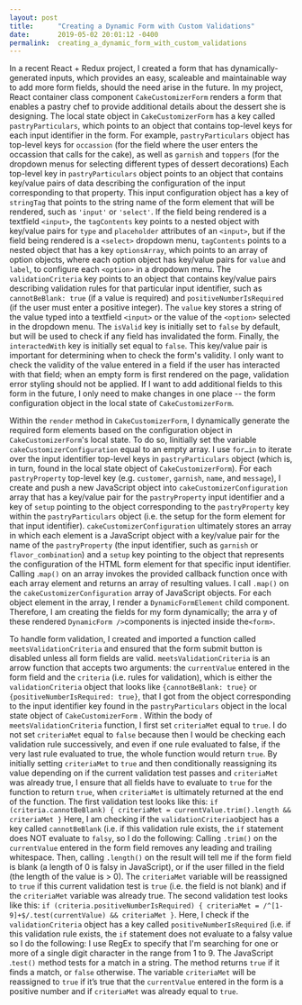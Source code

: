 ```yaml
---
layout: post
title:      "Creating a Dynamic Form with Custom Validations"
date:       2019-05-02 20:01:12 -0400
permalink:  creating_a_dynamic_form_with_custom_validations
---
```



In a recent React + Redux project, I created a form that has dynamically-generated inputs, which provides an easy, scaleable and maintainable way to add more form fields, should the need arise in the future. In my project, React container class component `CakeCustomizerForm` renders a form that enables a pastry chef to provide additional details about the dessert she is designing. The local state object in `CakeCustomizerForm` has a key called `pastryParticulars`, which points to an object that contains top-level keys for each input identifier in the form. For example, `pastryParticulars` object has top-level keys for `occassion` (for the field where the user enters the occassion that calls for the cake), as well as `garnish` and `toppers` (for the dropdown menus for selecting different types of dessert decorations)  Each top-level key in `pastryParticulars` object points to an object that contains key/value pairs of data describing the configuration of the input corresponding to that property. This input configuration object has a key of `stringTag` that points to the string name of the form element that will be rendered, such as `'input'` or `'select'`. If the field being rendered is a textfield `<input>`, the `tagContents` key points to a nested object with key/value pairs for `type` and `placeholder` attributes of an `<input>`, but if the field being rendered is a `<select>` dropdown menu, `tagContents` points to a nested object that has a key `optionsArray`, which points to an array of option objects, where each option object has key/value pairs for `value` and `label`, to configure each `<option>` in a dropdown menu. The `validationCriteria` key points to an object that contains key/value pairs describing validation rules for that particular input identifier, such as `cannotBeBlank: true` (if a value is required) and `positiveNumberIsRequired` (if the user must enter a positive integer). The `value` key stores a string of the value typed into a textfield `<input>` or the value of the `<option>` selected in the dropdown menu. The `isValid` key is initially set to `false` by default, but will be used to check if any field has invalidated the form. Finally, the `interactedWith` key is initially set equal to `false`. This key/value pair is important for determining when to check the form's validity. I only want to check the validity of the value entered in a field if the user has interacted with that field; when an empty form is first rendered on the page, validation error styling should not be applied. If I want to add additional fields to this form in the future, I only need to make changes in one place -- the form configuration object in the local state of `CakeCustomizerForm`.

Within the `render` method in `CakeCustomizerForm`, I dynamically generate the required form elements based on the configuration object in `CakeCustomizerForm`'s local state. To do so, Iinitially set the variable `cakeCustomizerConfiguration` equal to an empty array. I use `for…in` to iterate over the input identifier top-level keys in `pastryParticulars` object (which is, in turn, found in the local state object of `CakeCustomizerForm`). For each `pastryProperty` top-level key (e.g. `customer`, `garnish`, `name`, and `message`), I create and push a new JavaScript object into `cakeCustomizerConfiguration` array that has a key/value pair for the `pastryProperty` input identifier and a key of `setup` pointing to the object corresponding to the `pastryProperty` key within the `pastryParticulars` object (i.e. the setup for the form element for that input identifier). `cakeCustomizerConfiguration` ultimately stores an array in which each element is a JavaScript object with a  key/value pair for the name of the `pastryProperty` (the input identifier, such as `garnish` or `flavor_combination`) and a `setup` key pointing to the object that represents the configuration of the HTML form element for that specific input identifier. Calling .`map()` on an array invokes the provided callback function once with each array element and returns an array of resulting values. I call `.map()` on the `cakeCustomizerConfiguration` array of JavaScript objects. For each object element in the  array, I render a `DynamicFormElement` child component. Therefore,	I am creating the fields for my form dynamically; the arra y of these rendered `DynamicForm />`components is injected inside the`<form>`. 

To handle form validation, I created and imported a function called `meetsValidationCriteria` and ensured that the form submit button is disabled unless all form fields are valid. `meetsValidationCriteria` is an arrow function that accepts two arguments: the `currentValue` entered in the form field and the `criteria` (i.e. rules for validation), which is either the `validationCriteria` object that looks like `{cannotBeBlank: true}` or `{positiveNumberIsRequired: true}`, that I got from the object corresponding to the input identifier key found in the `pastryParticulars` object in the local state object of `CakeCustomizerForm` . Within the body of `meetsValidationCriteria` function, I	first set `criteriaMet` equal to `true`. I do not set `criteriaMet`  equal to `false` because then I would be checking each validation rule successively, and even if one rule evaluated to false, if the very last rule evaluated to true, the whole function would return `true`. By initially setting `criteriaMet` to `true` and then conditionally reassigning its value depending on if the current validation test passes and `criteriaMet` was already true, I ensure that all fields have to evaluate to `true` for the function to return `true`, when `criteriaMet` is ultimately returned at the end of the function. The first validation test looks like this:
`if (criteria.cannotBeBlank) { criteriaMet = currentValue.trim().length && criteriaMet }` Here, I am checking if the `validationCriteria`object has a key called `cannotBeBlank` (i.e. if this validation rule exists, the `if` statement does NOT evaluate to `falsy`, so I do the following: Calling `.trim()` on the `currentValue` entered in the form field removes any leading and trailing whitespace. Then, calling `.length()` on the result will tell me if the form field is blank (a length of 0 is falsy in JavaScript), or if the user filled in the field  (the length of the value is > 0). 
The `criteriaMet` variable will be reassigned to `true` if this current validation test is `true` (i.e. the field is not blank) and if the `criteriaMet` variable was already true. The second validation test looks like this:
`if (criteria.positiveNumberIsRequired) { criteriaMet = /^[1-9]+$/.test(currentValue) && criteriaMet }`. Here, I check if the `validationCriteria` object has a key called `positiveNumberIsRequired` (i.e. if this validation rule exists, the `if` statement does not evaluate to a falsy value so I do the following: I use RegEx to specify that I'm searching for one or more of a single digit character in the range from 1 to 9. The JavaScript .`test()` method tests for a match in a string.
The method returns `true` if it finds a match, or `false` otherwise. The variable `criteriaMet` will be reassigned to `true` if it’s true that the `currentValue` entered in the form is a positive number and if `criteriaMet` was already equal to `true`.




